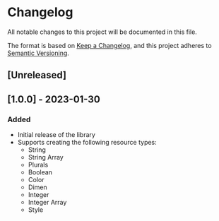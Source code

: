 # Changelog

All notable changes to this project will be documented in this file.

The format is based on [Keep a Changelog](https://keepachangelog.com/en/1.0.0/),
and this project adheres to [Semantic Versioning](https://semver.org/spec/v2.0.0.html).

## [Unreleased]

## [1.0.0] - 2023-01-30

### Added

- Initial release of the library
- Supports creating the following resource types:
  - String
  - String Array
  - Plurals
  - Boolean
  - Color
  - Dimen
  - Integer
  - Integer Array
  - Style
